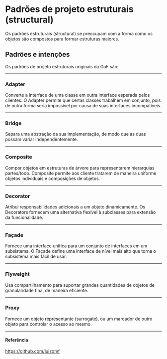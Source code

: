 # Padrões de projeto estruturais (structural)

Os padrões estruturais (structural) se preocupam com a forma como os objetos são compostos para formar estruturas maiores.

## Padrões e intenções

Os padrões de projeto estruturais originais da GoF são:

---
### Adapter

Converte a interface de uma classe em outra interface esperada pelos clientes. O Adapter permite que certas classes trabalhem em conjunto, pois de outra forma seria impossível por causa de suas interfaces incompatíveis.

---
### Bridge

Separa uma abstração da sua implementação, de modo que as duas possam variar independentemente.

---
### Composite

Compor objetos em estruturas de árvore para representarem hierarquias partes/todo. Composite permite aos cliente tratarem de maneira uniforme objetos individuais e composições de objetos.

---
### Decorator

Atribui responsabilidades adicionais a um objeto dinamicamente. Os Decorators fornecem uma alternativa flexível à subclasses para extensão da funcionalidade.

---
### Façade

Fornece uma interface unifica para um conjunto de interfaces em um subsistema. O Façade define uma interface de nível mais alto que torna o subsistema mais fácil de usar.

---
### Flyweight 

Usa compartilhamento para suportar grandes quantidades de objetos de granularidade fina, de maneira eficiente.

---
### Proxy

Fornece um objeto representante (surrogate), ou um marcador de outro objeto para controlar o acesso ao mesmo.

---
#### Referência

https://github.com/luizomf